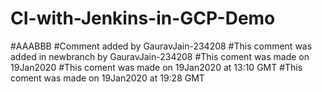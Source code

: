 # CI-with-Jenkins-in-GCP-Demo
#AAABBB
#Comment added by GauravJain-234208
#This comment was added in newbranch by GauravJain-234208
#This coment was made on 19Jan2020
#This coment was made on 19Jan2020 at 13:10 GMT
#This coment was made on 19Jan2020 at 19:28 GMT
